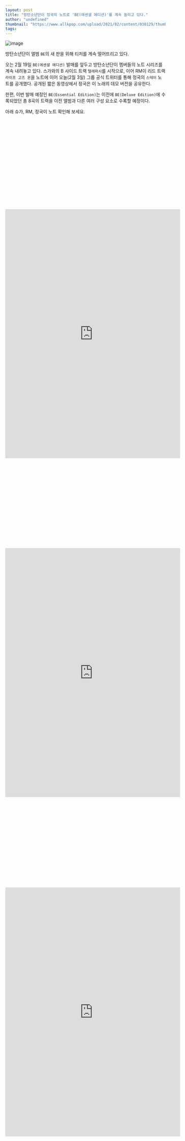 ```yaml
---
layout: post
title: "방탄소년단이 정국의 노트로 'BE(에센셜 에디션)'를 계속 놀리고 있다."
author: "undefined"
thumbnail: "https://www.allkpop.com/upload/2021/02/content/030129/thumb/1612333764-20210130-ss-insta-bts.jpg"
tags: 
---
```



![image](https://www.allkpop.com/upload/2021/02/content/030129/1612333764-20210130-ss-insta-bts.jpg)

방탄소년단이 앨범 `BE`의 새 판을 위해 티저를 계속 떨어뜨리고 있다.

오는 2월 19일 `BE(에센셜 에디션)` 발매를 앞두고 방탄소년단이 멤버들의 노트 시리즈를 계속 내려놓고 있다. 스가와의 B 사이드 트랙 `텔레파시`를 시작으로, 이어 RM이 리드 트랙 `라이프 고즈 온`을 노트에 이어 오늘(2월 3일) 그룹 공식 트위터를 통해 정국의 `스테이` 노트를 공개했다. 공개된 짧은 동영상에서 정국은 이 노래의 데모 버전을 공유한다.

한편, 이번 발매 예정인 `BE(Essential Edition)`는 이전에 `BE(Deluxe Edition)`에 수록되었던 총 8곡의 트랙을 이전 앨범과 다른 여러 구성 요소로 수록할 예정이다.

아래 슈가, RM, 정국이 노트 확인해 보세요.


<div class="video_wrapper" style="padding-top: 56.25%;">
    <iframe id="twitter-widget-0" scrolling="no" frameborder="0" allowtransparency="true" allowfullscreen="true" class="" style="position: static; visibility: visible; width: 550px; height: 784px; display: block; flex-grow: 1;" title="Twitter Tweet" src="https://platform.twitter.com/embed/index.html?creatorScreenName=allkpop&amp;dnt=false&amp;embedId=twitter-widget-0&amp;frame=false&amp;hideCard=false&amp;hideThread=false&amp;id=1355893615109632005&amp;lang=en&amp;origin=https%3A%2F%2Fwww.allkpop.com%2Farticle%2F2021%2F02%2Fbts-continues-to-tease-be-essential-edition-with-jungkooks-notes&amp;siteScreenName=allkpop&amp;theme=light&amp;widgetsVersion=ed20a2b%3A1601588405575&amp;width=550px" data-tweet-id="1355893615109632005"></iframe>
</div>



<div class="video_wrapper" style="padding-top: 56.25%;">
    <iframe id="twitter-widget-1" scrolling="no" frameborder="0" allowtransparency="true" allowfullscreen="true" class="" style="position: static; visibility: visible; width: 550px; height: 784px; display: block; flex-grow: 1;" title="Twitter Tweet" src="https://platform.twitter.com/embed/index.html?creatorScreenName=allkpop&amp;dnt=false&amp;embedId=twitter-widget-1&amp;frame=false&amp;hideCard=false&amp;hideThread=false&amp;id=1356256001846960130&amp;lang=en&amp;origin=https%3A%2F%2Fwww.allkpop.com%2Farticle%2F2021%2F02%2Fbts-continues-to-tease-be-essential-edition-with-jungkooks-notes&amp;siteScreenName=allkpop&amp;theme=light&amp;widgetsVersion=ed20a2b%3A1601588405575&amp;width=550px" data-tweet-id="1356256001846960130"></iframe>
</div>



<div class="video_wrapper" style="padding-top: 56.25%;">
    <iframe id="twitter-widget-2" scrolling="no" frameborder="0" allowtransparency="true" allowfullscreen="true" class="" style="position: static; visibility: visible; width: 550px; height: 784px; display: block; flex-grow: 1;" title="Twitter Tweet" src="https://platform.twitter.com/embed/index.html?creatorScreenName=allkpop&amp;dnt=false&amp;embedId=twitter-widget-2&amp;frame=false&amp;hideCard=false&amp;hideThread=false&amp;id=1356618389624475649&amp;lang=en&amp;origin=https%3A%2F%2Fwww.allkpop.com%2Farticle%2F2021%2F02%2Fbts-continues-to-tease-be-essential-edition-with-jungkooks-notes&amp;siteScreenName=allkpop&amp;theme=light&amp;widgetsVersion=ed20a2b%3A1601588405575&amp;width=550px" data-tweet-id="1356618389624475649"></iframe>
</div>
